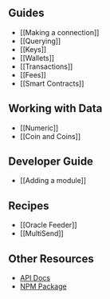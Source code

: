 ## Guides

- [[Making a connection]]
- [[Querying]]
- [[Keys]]
- [[Wallets]]
- [[Transactions]]
- [[Fees]]
- [[Smart Contracts]]

## Working with Data
- [[Numeric]]
- [[Coin and Coins]]

## Developer Guide

- [[Adding a module]]

## Recipes
- [[Oracle Feeder]]
- [[MultiSend]]

## Other Resources

- [API Docs](https://terra-project.github.io/terra.js/)
- [NPM Package](https://www.npmjs.com/package/@terra-money/terra.js)